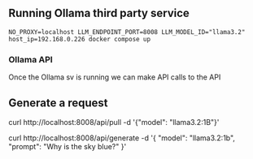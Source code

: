## Running Ollama third party service


```
NO_PROXY=localhost LLM_ENDPOINT_PORT=8008 LLM_MODEL_ID="llama3.2" host_ip=192.168.0.226 docker compose up
```

### Ollama API

Once the Ollama sv is running we can make API calls to the API

## Generate a request

curl http://localhost:8008/api/pull -d '{"model": "llama3.2:1B"}'

curl http://localhost:8008/api/generate -d '{
  "model": "llama3.2:1b",
  "prompt": "Why is the sky blue?"
}'